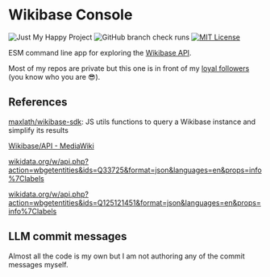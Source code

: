 # Wikibase Console

![Just My Happy Project](https://img.shields.io/badge/Just%20My-Happy%20Project-a020f0)
![GitHub branch check runs](https://img.shields.io/github/check-runs/GaryB432/wikibase-console/master)
[![MIT License](https://img.shields.io/badge/License-MIT-green.svg)](https://choosealicense.com/licenses/mit/)

ESM command line app for exploring the [Wikibase API](https://www.mediawiki.org/wiki/Wikibase/API).

Most of my repos are private but this one is in front of my [loyal followers](https://github.com/GaryB432?tab=followers) (you know who you are 😎).

## References

[maxlath/wikibase-sdk](https://github.com/maxlath/wikibase-sdk): JS utils functions to query a Wikibase instance and simplify its results

[Wikibase/API - MediaWiki](https://www.mediawiki.org/wiki/Wikibase/API)

[wikidata.org/w/api.php?action=wbgetentities&ids=Q33725&format=json&languages=en&props=info%7Clabels](https://www.wikidata.org/w/api.php?action=wbgetentities&ids=Q33725&format=json&languages=en&props=info%7Clabels)

[wikidata.org/w/api.php?action=wbgetentities&ids=Q125121451&format=json&languages=en&props=info%7Clabels](https://www.wikidata.org/w/api.php?action=wbgetentities&ids=Q125121451&format=json&languages=en&props=info%7Clabels)

## LLM commit messages

Almost all the code is my own but I am not authoring any of the commit messages myself.

